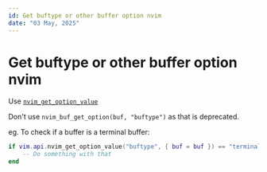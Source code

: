 ```yaml
---
id: Get buftype or other buffer option nvim
date: "03 May, 2025"
---
```


# Get buftype or other buffer option nvim

Use [`nvim_get_option_value`](https://neovim.io/doc/user/api.html#nvim_get_option_value())

Don't use `nvim_buf_get_option(buf, "buftype")` as that is deprecated.

eg. To check if a buffer is a terminal buffer:
```lua
if vim.api.nvim_get_option_value("buftype", { buf = buf }) == "terminal" then
    -- Do something with that
end
```
